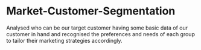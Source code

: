 # Market-Customer-Segmentation
Analysed who can be our target customer having some basic data of our customer in hand and recognised the preferences and needs of each group to tailor their marketing strategies accordingly.
